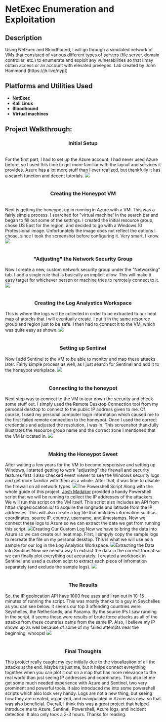 # NetExec Enumeration and Exploitation

<h2>Description</h2>
Using NetExec and Bloodhound, I will go through a simulated network of VMs that consisted of various different types of servers (file server, domain controller, etc.) to enumerate and exploit any vulnerabilities so that I may obtain access or an account with elevated privleges. Lab created by John Hammond (https://jh.live/nypt)
<br />


<h2>Platforms and Utilities Used</h2>

- <b>NetExec</b> 
- <b>Kali Linux</b>
- <b>Bloodhound</b>
- <b>Virtual machines</b> 

<h2>Project Walkthrough:</h2>

<p>
<h3 align="center">Initial Setup</h3> <br/>
For the first part, I had to set up the Azure account. I had never used Azure before, so I used this time to get more familiar with the layout and services it provides. Azure has a lot more stuff than I ever realized, but thankfully it has a search function and decent tutorials. 
 <img src=" alt="Initial setup">
<br />
<br />
<h3 align="center">Creating the Honeypot VM</h3> <br/>
 Next is getting the honeypot up in running in Azure with a VM. This was a fairly simple process. I searched for "virtual machine' in the search bar and began to fill out some of the settings. I created the initial resource group, chose US East for the region, and decided to go with a Windows 10 Professional image. Unfortunately the image does not reflect the options I chose, since I took the screenshot before configuring it. Very smart, I know.
<img src="https://i.ib0011jq/createa-VM.png">
<br />
<br />
 <h3 align="center"> "Adjusting" the Network Security Group</h3>
Now I create a new, custom network security group under the "Networking" tab. I add a single rule that is basically an implicit allow. This will make it easy target for whichever person or machine tries to remotely connect to it. 
<img src="https://i.ibb.co/0DjFNpX/sketchyfirewall.png">
 <br />
 <br />
<h3 align="center"> Creating the Log Analystics Workspace </h3>
This is where the logs will be collected in order to be extracted to our heat map of attacks that I will eventually create. I put it in the same resource group and region just to be safe. I then had to connect it to the VM, which was quite easy as shown.
<img src="https://i.i1qr3/loganalyticsworkspace.png">

<br />
<br />
<h3 align="center">Setting up Sentinel</h3>
Now I add Sentinel to the VM to be able to monitor and map these attacks later. Fairly simple process as well, as I just search for Sentinel and add it to the honeypot workplace.
<img src="https://i.create-Sentinel.png">
<br />
<br />
 <h3 align="center">Connecting to the honeypot</h3>
Next step was to connect to the VM to tear down the security and check some stuff out. I simply used the Remote Desktop Connection tool from my personal desktop to connect to the public IP address given to me. Of course, I used my personal computer login information which caused me to the first failed remote connection to the honeypot. Once I used the correct credentials and adjusted the resolution, I was in. This screenshot thankfully illustrates the resource group name and the correct zone I mentioned that the VM is located in. 
 <img src="https://i.ibb.co/XtDrrRv/RDP-to-VM.png">
<br />
<br />
<h3 align="center">Making the Honeypot Sweet</h3>
 After waiting a few years for the VM to become responsive and setting up Windows, I started getting to work "adjusting" the firewall and security features first. I also checked event viewer to see the Windows security logs and get more familiar with them as a whole. After that, it was time to disable the firewall on all network types.
 <img src="https://i.ibb.
 <br />
 <br />
 <h3 align="center">The Powershell Script</h3>
 Along with the whole guide of this project, <a href="https://www.youtube.com/@JoshMadakor">Josh Madakor</a> provided a handy Powershell script that we will be running to collect the IP addresses of the attackers. We will run this script on the VM itself. This script also includes an API from https://ipgeolocation.io/ to acquire the longitude and latitude from the IP addresses. This will also create a log file that includes information such as coordinates, source IP, country, username, and timestamps. Now we connect these logs to Azure so we can extract the data we get from running this script. 
 <img src="https://i.
 <br />
 <br />
<h3 align="center">Creating Our Custom Log</h3>
Now we have to bring the data into Azure so we can create our heat map. First, I simpyly copy the sample logs to recreate the file on my personal desktop. This is what we will use as a sample for our log in the Log Analytics Workspace. 
<img src="https://i.ibb.co/m9ynkQV/creatin
 <br />
 <br />
<h3 align="center">Extracting the Data into Sentinel</h3>
Now we need a way to extract the data in the correct format so we can finally plot everything out accurately. I created a workbook in Sentinel and used a custom scipt to extract each piece of infromation separately (and exclude the sample logs).
<img src="https://i.ibb.">
<br />
<br />
<h3 align="center">The Results</h3>
So, the IP geolocation API have 1000 free uses and I ran out in 10-15 minutes of running the script. This was mostly thanks to a guy in Seychelles as you can see below. It seems our top 3 offending countries were Seychelles, the Netherlands, and Panama. By the source IPs I saw running in the script, it seems these were results of brute force attacks as all of the attacks from these countries came from the same IP. Also, I believe my IP shows up as well because of some of my failed attempts near the beginning, whoops!
<img src="https://i.ibbs-APIranout.png">
<br />
<br />
<h3 align="center">Final Thoughts</h3>
This project really caught my eye initially due to the visualization of all the attacks at the end. Maybe its just me, but it helps connect evreything together when you can plot it out on a map that has more relevance to the real world than just seeing IP addresses and coordinates. This also let me get some much needed experience with Azure and Sentinel, two very prominent and powerful tools. It also introduced me into some powershell scripts which also look very handy. Logs are not a new thing, but seeing how they are created, organized, and manipulated in Azure was new, so that was also beneficial. Overall, I think this was a great project that helped introduce me to Azure, Sentinel, Powershell, Azure logs, and incident detection. It also only took a 2-3 hours. Thanks for reading.

 
</p>

